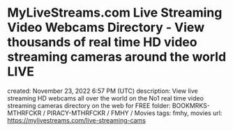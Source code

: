 # MyLiveStreams.com Live Streaming Video Webcams Directory - View thousands of real time HD video streaming cameras around the world LIVE

created: November 23, 2022 6:57 PM (UTC)
description: View live streaming HD webcams all over the world on the No1 real time video streaming cameras directory on the web for FREE
folder: BOOKMRKS-MTHRFCKR / PIRACY-MTHRFCKR / FMHY / Movies
tags: fmhy, movies
url: https://mylivestreams.com/live-streaming-cams